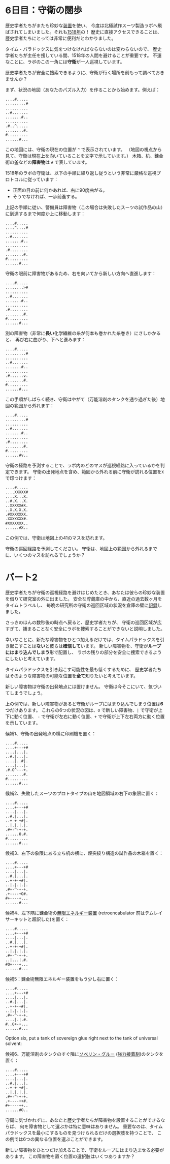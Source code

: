 # 6日目：守衛の闊歩

歴史学者たちがまたも珍妙な[装置](./day4.md)を使い、
今度は北極試作スーツ製造ラボへ飛ばされてしまいました。それも[1518年](../2018/day5.md)の！
歴史に直接アクセスできることは、歴史学者たちにとっては非常に便利だとわかりました。

タイム・パラドックスに気をつけなければならないのは変わらないので、
歴史学者たちが主任を捜している間、1518年の人間を避けることが重要です。
不運なことに、ラボのこの一角には**守衛**が一人巡視しています。

歴史学者たちが安全に捜索できるように、守衛が行く場所を前もって調べておきませんか？

まず、状況の地図（あなたのパズル入力）を作ることから始めます。例えば：

```
....#.....
.........#
..........
..#.......
.......#..
..........
.#..^.....
........#.
#.........
......#...
```

この地図には、守衛の現在の位置が `^` で表示されています。
（地図の視点から見て、守衛は現在**上**を向いていることを文字で示しています。）
木箱、机、錬金術の釜などの**障害物**は `#` で表しています。

1518年のラボの守衛は、以下の手順に繰り返し従うという非常に厳格な巡視プロトコルに従っています：

- 正面の目の前に何かあれば、右に90度曲がる。
- そうでなければ、一歩前進する。

上記の手順に従い、警備員は障害物（この場合は失敗したスーツの試作品の山）に到達するまで何度か上に移動します：

```
....#.....
....^....#
..........
..#.......
.......#..
..........
.#........
........#.
#.........
......#...
```

守衛の眼前に障害物があるため、右を向いてから新しい方向へ直進します：

```
....#.....
........>#
..........
..#.......
.......#..
..........
.#........
........#.
#.........
......#...
```

別の障害物（非常に**長い**化学繊維の糸が何本も巻かれた糸巻き）にさしかかると、
再び右に曲がり、下へと進みます：

```
....#.....
.........#
..........
..#.......
.......#..
..........
.#......v.
........#.
#.........
......#...
```

この手順がしばらく続き、守衛はやがて（万能溶剤のタンクを通り過ぎた後）地図の範囲から外れます：

```
....#.....
.........#
..........
..#.......
.......#..
..........
.#........
........#.
#.........
......#v..
```

守衛の経路を予測することで、ラボ内のどのマスが巡視経路に入っているかを判定できます。
守衛の出発地点を含め、範囲から外れる前に守衛が訪れる位置を`X`で印つけます：

```
....#.....
....XXXXX#
....X...X.
..#.X...X.
..XXXXX#X.
..X.X.X.X.
.#XXXXXXX.
.XXXXXXX#.
#XXXXXXX..
......#X..
```

この例では、守衛は地図上の41のマスを訪れます。

守衛の巡回経路を予測してください。
守衛は、地図上の範囲から外れるまでに、いくつのマスを訪れるでしょうか？

# パート2

歴史学者たちが守衛の巡視経路を避けはじめたとき、あなたは彼らの珍妙な装置を借りて研究室の外に出ました。
安全な貯蔵庫の中から、直近の過去数ヶ月をタイムトラベルし、
毎晩の研究所の守衛の巡回区域の状況を倉庫の壁に[記録](../2018/day4.md)しました。

さっきのほんの数秒後の時点へ戻ると、歴史学者たちが、
守衛の巡回区域が広すぎて、捕まることなく安全にラボを捜索することができないと説明しました。

幸いなことに、新たな障害物をひとつ加えるだけでは、タイムパラドックスを引き起こすことは**ない**と彼らは**確信して**います。
新しい障害物を、守衛が**ループにはまり込んでしまう**形で配置し、
ラボの残りの部分を安全に捜索できるようにしたいと考えています。

タイムパラドックスを引き起こす可能性を最も低くするために、
歴史学者たちはそのような障害物の可能な位置を**全て**知りたいと考えています。

新しい障害物は守衛の出発地点には置けません。
守衛は今そこにいて、気づいてしまうでしょう。

上の例では、新しい障害物があると守衛がループにはまり込んでしまう位置は**6つ**だけあります。
これらの6つの状況の図は、`O` で新しい障害物、`|` で守衛が上下に動く位置、
`-` で守衛が左右に動く位置、`+` で守衛が上下左右両方に動く位置を示しています。

候補1、守衛の出発地点の横に印刷機を置く：

```
....#.....
....+---+#
....|...|.
..#.|...|.
....|..#|.
....|...|.
.#.O^---+.
........#.
#.........
......#...
```

候補2、失敗したスーツのプロトタイプの山を地図領域の右下の象限に置く：

```
....#.....
....+---+#
....|...|.
..#.|...|.
..+-+-+#|.
..|.|.|.|.
.#+-^-+-+.
......O.#.
#.........
......#...
```

候補3、右下の象限にある立ち机の横に、煙突絞り構造の試作品の木箱を置く：

```
....#.....
....+---+#
....|...|.
..#.|...|.
..+-+-+#|.
..|.|.|.|.
.#+-^-+-+.
.+----+O#.
#+----+...
......#...
```

候補4、左下隅に錬金術の[無限エネルギー装置](https://retroencabulator.com/) (retroencabulator 前はテムレイサーキットと超訳した)を置く：

```
....#.....
....+---+#
....|...|.
..#.|...|.
..+-+-+#|.
..|.|.|.|.
.#+-^-+-+.
..|...|.#.
#O+---+...
......#...
```

候補5：錬金術無限エネルギー装置をもう少し右に置く：

```
....#.....
....+---+#
....|...|.
..#.|...|.
..+-+-+#|.
..|.|.|.|.
.#+-^-+-+.
....|.|.#.
#..O+-+...
......#...
```

Option six, put a tank of sovereign glue right next to the tank of universal solvent:

候補6、万能溶剤のタンクのすぐ隣に[ソベリン・グルー](https://www.dndbeyond.com/magic-items/4756-sovereign-glue) ([強力接着剤](https://wikiwiki.jp/classicdnd/%E3%81%9D%E3%81%AE%E4%BB%96%E3%81%AE%E9%AD%94%E6%B3%95%E3%81%AE%E3%82%A2%E3%82%A4%E3%83%86%E3%83%A0/%E3%80%90%E3%82%BD%E3%83%B4%E3%83%AA%E3%83%B3%E3%83%BB%E3%82%B0%E3%83%AB%E3%83%BC%E3%80%91))のタンクを置く：

```
....#.....
....+---+#
....|...|.
..#.|...|.
..+-+-+#|.
..|.|.|.|.
.#+-^-+-+.
.+----++#.
#+----++..
......#O..
```

守衛に気づかれずに、あなたと歴史学者たちが障害物を設置することができるならば、
何を障害物として選ぶかは特に意味はありません。
重要なのは、タイムパラドックスを最小にするものを見つけられるだけの選択肢を持つことで、
この例では6つの異なる位置を選ぶことができます。

新しい障害物をひとつだけ加えることで、守衛をループにはまり込ませる必要があります。
この障害物を置く位置の選択肢はいくつありますか？
